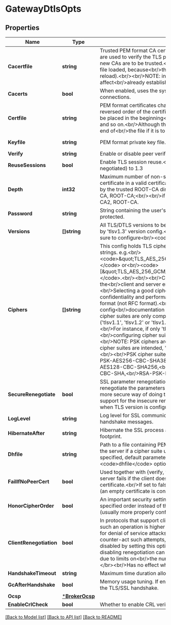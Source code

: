 # GatewayDtlsOpts

## Properties
Name | Type | Description | Notes
------------ | ------------- | ------------- | -------------
**Cacertfile** | **string** | Trusted PEM format CA certificates bundle file.&lt;br/&gt;&lt;br/&gt;The certificates in this file are used to verify the TLS peer&#x27;s certificates.&lt;br/&gt;Append new certificates to the file if new CAs are to be trusted.&lt;br/&gt;There is no need to restart EMQX to have the updated file loaded, because&lt;br/&gt;the system regularly checks if file has been updated (and reload).&lt;br/&gt;&lt;br/&gt;NOTE: invalidating (deleting) a certificate from the file will not affect&lt;br/&gt;already established connections. | [optional] [default to ${EMQX_ETC_DIR}/certs/cacert.pem]
**Cacerts** | **bool** | When enabled, uses the system trusted CA certificates for establishing to TLS connections. | [optional] [default to false]
**Certfile** | **string** | PEM format certificates chain file.&lt;br/&gt;&lt;br/&gt;The certificates in this file should be in reversed order of the certificate&lt;br/&gt;issue chain. That is, the host&#x27;s certificate should be placed in the beginning&lt;br/&gt;of the file, followed by the immediate issuer certificate and so on.&lt;br/&gt;Although the root CA certificate is optional, it should be placed at the end of&lt;br/&gt;the file if it is to be added. | [optional] [default to ${EMQX_ETC_DIR}/certs/cert.pem]
**Keyfile** | **string** | PEM format private key file. | [optional] [default to ${EMQX_ETC_DIR}/certs/key.pem]
**Verify** | **string** | Enable or disable peer verification. | [optional] [default to VERIFY.NONE]
**ReuseSessions** | **bool** | Enable TLS session reuse.&lt;/br&gt;&lt;br/&gt;Has no effect when TLS version is configured (or negotiated) to 1.3 | [optional] [default to true]
**Depth** | **int32** | Maximum number of non-self-issued intermediate certificates that can follow the peer certificate in a valid certification path.&lt;br/&gt;So, if depth is 0 the PEER must be signed by the trusted ROOT-CA directly;&lt;br/&gt;&lt;br/&gt;if 1 the path can be PEER, Intermediate-CA, ROOT-CA;&lt;br/&gt;&lt;br/&gt;if 2 the path can be PEER, Intermediate-CA1, Intermediate-CA2, ROOT-CA. | [optional] [default to 10]
**Password** | **string** | String containing the user&#x27;s password. Only used if the private key file is password-protected. | [optional] [default to null]
**Versions** | **[]string** | All TLS/DTLS versions to be supported.&lt;br/&gt;&lt;br/&gt;NOTE: PSK ciphers are suppressed by &#x27;tlsv1.3&#x27; version config.&lt;br/&gt;&lt;br/&gt;In case PSK cipher suites are intended, make sure to configure&lt;br/&gt;&lt;code&gt;[&#x27;tlsv1.2&#x27;, &#x27;tlsv1.1&#x27;]&lt;/code&gt; here. | [optional] [default to ["dtlsv1.2"]]
**Ciphers** | **[]string** | This config holds TLS cipher suite names separated by comma,&lt;br/&gt;or as an array of strings. e.g.&lt;br/&gt;&lt;code&gt;\&quot;TLS_AES_256_GCM_SHA384,TLS_AES_128_GCM_SHA256\&quot;&lt;/code&gt; or&lt;br/&gt;&lt;code&gt;[\&quot;TLS_AES_256_GCM_SHA384\&quot;,\&quot;TLS_AES_128_GCM_SHA256\&quot;]&lt;/code&gt;.&lt;br/&gt;&lt;br/&gt;&lt;br/&gt;Ciphers (and their ordering) define the way in which the&lt;br/&gt;client and server encrypts information over the network connection.&lt;br/&gt;Selecting a good cipher suite is critical for the&lt;br/&gt;application&#x27;s data security, confidentiality and performance.&lt;br/&gt;&lt;br/&gt;The names should be in OpenSSL string format (not RFC format).&lt;br/&gt;All default values and examples provided by EMQX config&lt;br/&gt;documentation are all in OpenSSL format.&lt;br/&gt;&lt;br/&gt;&lt;br/&gt;NOTE: Certain cipher suites are only compatible with&lt;br/&gt;specific TLS &lt;code&gt;versions&lt;/code&gt; (&#x27;tlsv1.1&#x27;, &#x27;tlsv1.2&#x27; or &#x27;tlsv1.3&#x27;)&lt;br/&gt;incompatible cipher suites will be silently dropped.&lt;br/&gt;For instance, if only &#x27;tlsv1.3&#x27; is given in the &lt;code&gt;versions&lt;/code&gt;,&lt;br/&gt;configuring cipher suites for other versions will have no effect.&lt;br/&gt;&lt;br/&gt;&lt;br/&gt;&lt;br/&gt;NOTE: PSK ciphers are suppressed by &#x27;tlsv1.3&#x27; version config&lt;br/&gt;&lt;br/&gt;If PSK cipher suites are intended, &#x27;tlsv1.3&#x27; should be disabled from &lt;code&gt;versions&lt;/code&gt;.&lt;br/&gt;&lt;br/&gt;PSK cipher suites: &lt;code&gt;\&quot;RSA-PSK-AES256-GCM-SHA384,RSA-PSK-AES256-CBC-SHA384,&lt;br/&gt;RSA-PSK-AES128-GCM-SHA256,RSA-PSK-AES128-CBC-SHA256,&lt;br/&gt;RSA-PSK-AES256-CBC-SHA,RSA-PSK-AES128-CBC-SHA,&lt;br/&gt;RSA-PSK-DES-CBC3-SHA,RSA-PSK-RC4-SHA\&quot;&lt;/code&gt; | [optional] [default to []]
**SecureRenegotiate** | **bool** | SSL parameter renegotiation is a feature that allows a client and a server&lt;br/&gt;to renegotiate the parameters of the SSL connection on the fly.&lt;br/&gt;RFC 5746 defines a more secure way of doing this. By enabling secure renegotiation,&lt;br/&gt;you drop support for the insecure renegotiation, prone to MitM attacks.&lt;/br&gt;&lt;br/&gt;Has no effect when TLS version is configured (or negotiated) to 1.3 | [optional] [default to true]
**LogLevel** | **string** | Log level for SSL communication. Default is &#x27;notice&#x27;. Set to &#x27;debug&#x27; to inspect TLS handshake messages. | [optional] [default to LOG_LEVEL.NOTICE]
**HibernateAfter** | **string** | Hibernate the SSL process after idling for amount of time reducing its memory footprint. | [optional] [default to 5s]
**Dhfile** | **string** | Path to a file containing PEM-encoded Diffie-Hellman parameters&lt;br/&gt;to be used by the server if a cipher suite using Diffie-Hellman&lt;br/&gt;key exchange is negotiated. If not specified, default parameters&lt;br/&gt;are used.&lt;br/&gt;&lt;br/&gt;NOTE: The &lt;code&gt;dhfile&lt;/code&gt; option is not supported by TLS 1.3. | [optional] [default to null]
**FailIfNoPeerCert** | **bool** | Used together with {verify, verify_peer} by an TLS/DTLS server.&lt;br/&gt;If set to true, the server fails if the client does not have a&lt;br/&gt;certificate to send, that is, sends an empty certificate.&lt;br/&gt;If set to false, it fails only if the client sends an invalid&lt;br/&gt;certificate (an empty certificate is considered valid). | [optional] [default to false]
**HonorCipherOrder** | **bool** | An important security setting, it forces the cipher to be set based&lt;br/&gt; on the server-specified order instead of the client-specified order,&lt;br/&gt; hence enforcing the (usually more properly configured) security&lt;br/&gt; ordering of the server administrator. | [optional] [default to true]
**ClientRenegotiation** | **bool** | In protocols that support client-initiated renegotiation,&lt;br/&gt;the cost of resources of such an operation is higher for the server than the client.&lt;br/&gt;This can act as a vector for denial of service attacks.&lt;br/&gt;The SSL application already takes measures to counter-act such attempts,&lt;br/&gt;but client-initiated renegotiation can be strictly disabled by setting this option to false.&lt;br/&gt;The default value is true. Note that disabling renegotiation can result in&lt;br/&gt;long-lived connections becoming unusable due to limits on&lt;br/&gt;the number of messages the underlying cipher suite can encipher.&lt;/br&gt;&lt;br/&gt;Has no effect when TLS version is configured (or negotiated) to 1.3 | [optional] [default to true]
**HandshakeTimeout** | **string** | Maximum time duration allowed for the handshake to complete | [optional] [default to 15s]
**GcAfterHandshake** | **bool** | Memory usage tuning. If enabled, will immediately perform a garbage collection after the TLS/SSL handshake. | [optional] [default to false]
**Ocsp** | [***BrokerOcsp**](broker.ocsp.md) |  | [optional] [default to null]
**EnableCrlCheck** | **bool** | Whether to enable CRL verification for this listener. | [optional] [default to false]

[[Back to Model list]](../README.md#documentation-for-models) [[Back to API list]](../README.md#documentation-for-api-endpoints) [[Back to README]](../README.md)

